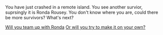 You have just crashed in a remote island. You see another survior, suprsingly it is Ronda Rousey. You don't know where you are, could there be more survivors? What's next? 

[Will you team up with Ronda](teamup/teamup.md)
[Or will you try to make it on your own?](solodeath.md)
